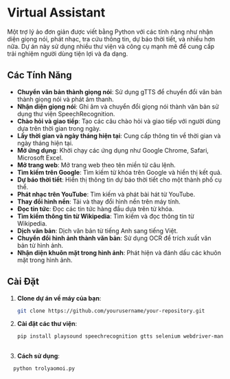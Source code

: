 # Virtual Assistant

Một trợ lý ảo đơn giản được viết bằng Python với các tính năng như nhận diện giọng nói, phát nhạc, tra cứu thông tin, dự báo thời tiết, và nhiều hơn nữa. Dự án này sử dụng nhiều thư viện và công cụ mạnh mẽ để cung cấp trải nghiệm người dùng tiện lợi và đa dạng.

## Các Tính Năng

- **Chuyển văn bản thành giọng nói**: Sử dụng gTTS để chuyển đổi văn bản thành giọng nói và phát âm thanh.
- **Nhận diện giọng nói**: Ghi âm và chuyển đổi giọng nói thành văn bản sử dụng thư viện SpeechRecognition.
- **Chào hỏi và giao tiếp**: Tạo các câu chào hỏi và giao tiếp với người dùng dựa trên thời gian trong ngày.
- **Lấy thời gian và ngày tháng hiện tại**: Cung cấp thông tin về thời gian và ngày tháng hiện tại.
- **Mở ứng dụng**: Khởi chạy các ứng dụng như Google Chrome, Safari, Microsoft Excel.
- **Mở trang web**: Mở trang web theo tên miền từ câu lệnh.
- **Tìm kiếm trên Google**: Tìm kiếm từ khóa trên Google và hiển thị kết quả.
- **Dự báo thời tiết**: Hiển thị thông tin dự báo thời tiết cho một thành phố cụ thể.
- **Phát nhạc trên YouTube**: Tìm kiếm và phát bài hát từ YouTube.
- **Thay đổi hình nền**: Tải và thay đổi hình nền trên máy tính.
- **Đọc tin tức**: Đọc các tin tức hàng đầu dựa trên từ khóa.
- **Tìm kiếm thông tin từ Wikipedia**: Tìm kiếm và đọc thông tin từ Wikipedia.
- **Dịch văn bản**: Dịch văn bản từ tiếng Anh sang tiếng Việt.
- **Chuyển đổi hình ảnh thành văn bản**: Sử dụng OCR để trích xuất văn bản từ hình ảnh.
- **Nhận diện khuôn mặt trong hình ảnh**: Phát hiện và đánh dấu các khuôn mặt trong hình ảnh.

## Cài Đặt

1. **Clone dự án về máy của bạn**:
   ```bash
   git clone https://github.com/yourusername/your-repository.git
2. **Cài đặt các thư viện**:
   ```bash
   pip install playsound speechrecognition gtts selenium webdriver-manager wikipedia-api deep-translator pytesseract pillow face_recognition opencv-python matplotlib requests beautifulsoup4 youtube-search-python
    
4. **Cách sử dụng**:
 ```bash
   python trolyaomoi.py 
